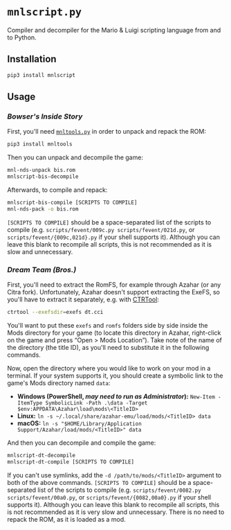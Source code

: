 # `mnlscript.py`
Compiler and decompiler for the Mario & Luigi scripting language from and to Python.


## Installation
```bash
pip3 install mnlscript
```


## Usage
### *Bowser's Inside Story*
First, you'll need [`mnltools.py`](https://github.com/MnL-Modding/mnltools.py) in order to unpack and repack the ROM:
```bash
pip3 install mnltools
```
Then you can unpack and decompile the game:
```bash
mnl-nds-unpack bis.rom
mnlscript-bis-decompile
```
Afterwards, to compile and repack:
```bash
mnlscript-bis-compile [SCRIPTS TO COMPILE]
mnl-nds-pack -o bis.rom
```
`[SCRIPTS TO COMPILE]` should be a space-separated list of the scripts to compile (e.g. `scripts/fevent/009c.py scripts/fevent/021d.py`, or `scripts/fevent/{009c,021d}.py` if your shell supports it).
Although you can leave this blank to recompile all scripts, this is not recommended as it is slow and unnecessary.


### *Dream Team (Bros.)*
First, you'll need to extract the RomFS, for example through Azahar (or any Citra fork).
Unfortunately, Azahar doesn't support extracting the ExeFS, so you'll have to extract it separately, e.g. with [CTRTool](https://github.com/3DSGuy/Project_CTR/releases):
```bash
ctrtool --exefsdir=exefs dt.cci
```
You'll want to put these `exefs` and `romfs` folders side by side inside the Mods directory for your game (to locate this directory in Azahar, right-click on the game and press “Open > Mods Location”).
Take note of the name of the directory (the title ID), as you'll need to substitute it in the following commands.

Now, open the directory where you would like to work on your mod in a terminal.
If your system supports it, you should create a symbolic link to the game's Mods directory named `data`:
* **Windows (PowerShell, *may need to run as Administrator*):** `New-Item -ItemType SymbolicLink -Path .\data -Target $env:APPDATA\Azahar\load\mods\<TitleID>`
* **Linux:** `ln -s ~/.local/share/azahar-emu/load/mods/<TitleID> data`
* **macOS:** `ln -s "$HOME/Library/Application Support/Azahar/load/mods/<TitleID>" data`

And then you can decompile and compile the game:
```bash
mnlscript-dt-decompile
mnlscript-dt-compile [SCRIPTS TO COMPILE]
```
If you can't use symlinks, add the `-d /path/to/mods/<TitleID>` argument to both of the above commands.
`[SCRIPTS TO COMPILE]` should be a space-separated list of the scripts to compile (e.g. `scripts/fevent/0082.py scripts/fevent/00a0.py`, or `scripts/fevent/{0082,00a0}.py` if your shell supports it).
Although you can leave this blank to recompile all scripts, this is not recommended as it is very slow and unnecessary.
There is no need to repack the ROM, as it is loaded as a mod.

